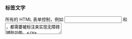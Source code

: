 ### 标签文字

所有的 HTML 表单控制，例如 <input> 和 <textarea> ，都需要被标注来实现无障碍辅助功能。

大多情况下，使用<label>以标识所有表单控件，包括文本字段，复选框，单选按钮和下拉菜单。<label>有两种关联方式，我们尽可能使用`label`元素将文本与表单元素明确关联。

- 显式关联
```jsx
<label for="firstname">First name:</label>
<input type="text" name="firstname" id="firstname"/><br/>

<input type="checkbox" name="subscribe" id="subscribe">
<label for="subscribe">Subscribe to newsletter</label>
```
- 隐式关联

当隐式关联的时候，我们就不需要使用`for="id"`了

```jsx
<label>First name:
	<input type="text" name="firstname" id="firstname"/>
</label>
```

⚠️ `for` 在 JSX 中应该被写作 `htmlFor`：

```jsx
<label htmlFor="namedInput">Name:</label>
<input id="namedInput" type="text" name="name"/>
```

#### 隐藏标签文字

- 隐藏标签元素

当目的明确，<label> 标签可以设置为视觉隐藏，避免冗余

```jsx
<label for="search" class="visuallyhidden">Search: </label>//设置为隐藏
<input type="text" name="search" id="search">
<button type="submit">Search</button>
```

### 焦点

- 不要移除焦点轮廓，比如设置 `outline: 0`，除非你将使用其他的方法实现焦点轮廓

![img](${images}/keyboard-focus-dec0e6bcc1f882baf76ebc860d4f04e5-9d63d.png)

- 利用锚点定位实现跳过内容机制
- 使用程序管理焦点

我们可以用 [DOM 元素的 Refs](https://zh-hans.reactjs.org/docs/refs-and-the-dom.html) 在 React 中设置焦点。

```jsx
class CustomTextInput extends React.Component {
  constructor(props) {
    super(props);
    // 创造一个 textInput DOM 元素的 ref
    this.textInput = React.createRef();
  }
  render() {
  // 使用 `ref` 回调函数以在实例的一个变量中存储文本输入 DOM 元素
  //（比如，this.textInput）。
    return (
      <input
        type="text"
        ref={this.textInput}
      />
    );
  }
}
```

然后我们就可以在需要时于其他地方把焦点设置在这个组件上：

```jsx
focus() {
  // 使用原始的 DOM API 显式地聚焦在 text input 上
  // 注意：我们通过访问 “current” 来获得 DOM 节点
  this.textInput.current.focus();
}
```

